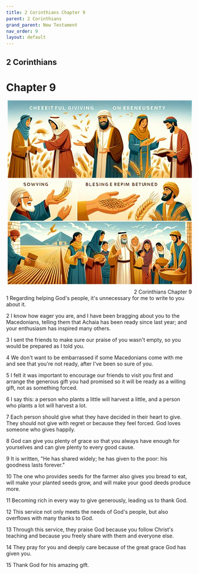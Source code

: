 ```yaml
---
title: 2 Corinthians Chapter 9
parent: 2 Corinthians
grand_parent: New Testament
nav_order: 9
layout: default
---
```


## 2 Corinthians

# Chapter 9

<div style="clear: both; text-align: right;">
    <img src="/assets/Image/2 Corinthians/500/9.jpg" alt="2 Corinthians Chapter 9" class="chapter-image" style="max-width: 100%; height: auto; float: right; margin: 0 0 10px 10px; padding-left: 10%;">
    <figcaption style="font-size: 14px;">2 Corinthians Chapter 9</figcaption>
</div>
1 Regarding helping God's people, it's unnecessary for me to write to you about it.

2 I know how eager you are, and I have been bragging about you to the Macedonians, telling them that Achaia has been ready since last year; and your enthusiasm has inspired many others.

3 I sent the friends to make sure our praise of you wasn't empty, so you would be prepared as I told you.

4 We don't want to be embarrassed if some Macedonians come with me and see that you're not ready, after I've been so sure of you.

5 I felt it was important to encourage our friends to visit you first and arrange the generous gift you had promised so it will be ready as a willing gift, not as something forced.

6 I say this: a person who plants a little will harvest a little, and a person who plants a lot will harvest a lot.

7 Each person should give what they have decided in their heart to give. They should not give with regret or because they feel forced. God loves someone who gives happily.

8 God can give you plenty of grace so that you always have enough for yourselves and can give plenty to every good cause.

9 It is written, "He has shared widely; he has given to the poor: his goodness lasts forever."

10 The one who provides seeds for the farmer also gives you bread to eat, will make your planted seeds grow, and will make your good deeds produce more.

11 Becoming rich in every way to give generously, leading us to thank God.

12 This service not only meets the needs of God's people, but also overflows with many thanks to God.

13 Through this service, they praise God because you follow Christ's teaching and because you freely share with them and everyone else.

14 They pray for you and deeply care because of the great grace God has given you.

15 Thank God for his amazing gift.


